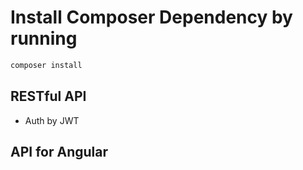 # Install Composer Dependency by running

```sh
composer install
```

## RESTful API

- Auth by JWT

## API for Angular
